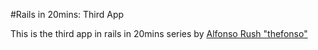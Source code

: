 #Rails in 20mins: Third App

This is the third app in rails in 20mins series by [Alfonso Rush "thefonso"](http://www.thefonso.com)